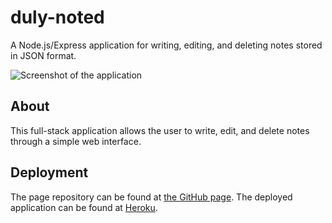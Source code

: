 # duly-noted
A Node.js/Express application for writing, editing, and deleting notes stored in JSON format.

![Screenshot of the application](https://github.com/chriseld/duly-noted/blob/master/assets/screenshot.png)

## About
This full-stack application allows the user to write, edit, and delete notes through a simple web interface.

## Deployment

The page repository can be found at [the GitHub page](https://github.com/chriseld/duly-noted).
The deployed application can be found at [Heroku](https://safe-waters-03191.herokuapp.com/).